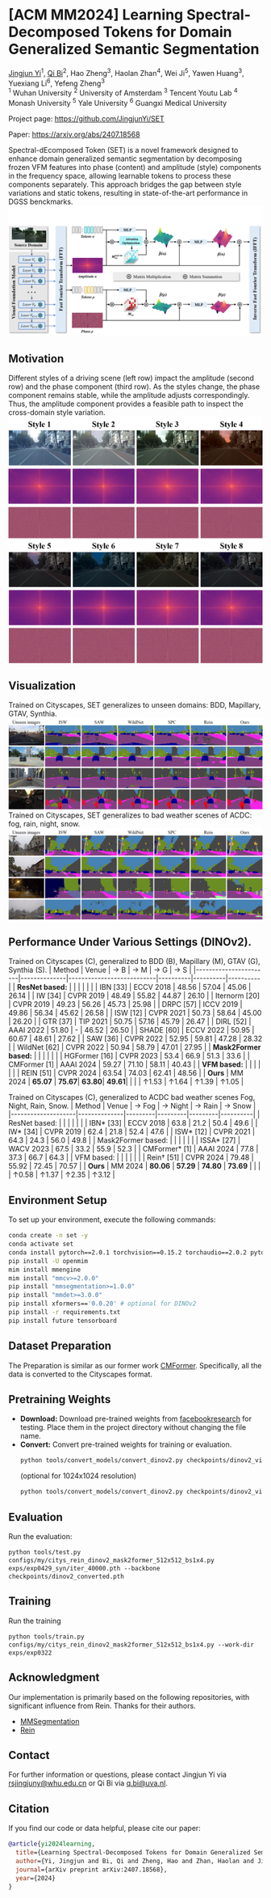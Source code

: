 # [ACM MM2024] Learning Spectral-Decomposed Tokens for Domain Generalized Semantic Segmentation
[Jingjun Yi](https://scholar.google.com/citations?user=doRtaBcAAAAJ&hl=en&oi=ao)<sup>1</sup>, [Qi Bi](https://scholar.google.com/citations?user=v6RAqYwAAAAJ&hl=en)<sup>2</sup>, Hao Zheng<sup>3</sup>, Haolan Zhan<sup>4</sup>, Wei Ji<sup>5</sup>, Yawen Huang<sup>3</sup>, Yuexiang Li<sup>6</sup>, Yefeng Zheng<sup>3</sup> <br />
<sup>1</sup> Wuhan University    <sup>2</sup> University of Amsterdam    <sup>3</sup> Tencent Youtu Lab    <sup>4</sup> Monash University    <sup>5</sup> Yale University    <sup>6</sup> Guangxi Medical University

Project page: https://github.com/JingjunYi/SET

Paper: https://arxiv.org/abs/2407.18568

Spectral-dEcomposed Token (SET) is a novel framework designed to enhance domain generalized semantic segmentation by decomposing frozen VFM features into phase (content) and amplitude (style) components in the frequency space, allowing learnable tokens to process these components separately. This approach bridges the gap between style variations and static tokens, resulting in state-of-the-art performance in DGSS benckmarks.
![Set Framework](docs/framework.png)


## Motivation
Different styles of a driving scene (left row) impact the amplitude (second row) and the phase component (third row). As the styles change, the phase component remains stable, while the amplitude adjusts correspondingly. Thus, the amplitude component provides a feasible path to inspect the cross-domain style variation.
![Set Framework](docs/fig2.png)


## Visualization
Trained on Cityscapes, SET generalizes to unseen domains: BDD, Mapillary, GTAV, Synthia.
![Set Framework](docs/citys.png)
Trained on Cityscapes, SET generalizes to bad weather scenes of ACDC: fog, rain, night, snow.
![Set Framework](docs/acdc.png)


## Performance Under Various Settings (DINOv2).
Trained on Cityscapes (C), generalized to BDD (B), Mapillary (M), GTAV (G), Synthia (S).
| Method                | Venue        | → B                       | → M      | → G      | → S      |
|-----------------------|--------------|---------------------------|----------|----------|----------|
| **ResNet based:**      |              |                           |          |          |          |
| IBN \[33\]            | ECCV 2018    | 48.56                     | 57.04    | 45.06    | 26.14    |
| IW \[34\]             | CVPR 2019    | 48.49                     | 55.82    | 44.87    | 26.10    |
| Iternorm \[20\]       | CVPR 2019    | 49.23                     | 56.26    | 45.73    | 25.98    |
| DRPC \[57\]           | ICCV 2019    | 49.86                     | 56.34    | 45.62    | 26.58    |
| ISW \[12\]            | CVPR 2021    | 50.73                     | 58.64    | 45.00    | 26.20    |
| GTR \[37\]            | TIP 2021     | 50.75                     | 57.16    | 45.79    | 26.47    |
| DIRL \[52\]           | AAAI 2022    | 51.80                     | -        | 46.52    | 26.50    |
| SHADE \[60\]          | ECCV 2022    | 50.95                     | 60.67    | 48.61    | 27.62    |
| SAW \[36\]            | CVPR 2022    | 52.95                     | 59.81    | 47.28    | 28.32    |
| WildNet \[62\]        | CVPR 2022    | 50.94                     | 58.79    | 47.01    | 27.95    |
| **Mask2Former based:** |              |                           |          |          |          |
| HGFormer \[16\]       | CVPR 2023    | 53.4                      | 66.9     | 51.3     | 33.6     |
| CMFormer \[1\]        | AAAI 2024    | 59.27                     | 71.10    | 58.11    | 40.43    |
| **VFM based:**         |              |                           |          |          |          |
| REIN \[51\]           | CVPR 2024    | 63.54                     | 74.03    | 62.41    | 48.56    |
| **Ours**              | MM 2024      | **65.07**                 | **75.67**| **63.80**| **49.61**|
|                       |              | ↑1.53                     | ↑1.64    | ↑1.39    | ↑1.05    |

Trained on Cityscapes (C), generalized to ACDC bad weather scenes Fog, Night, Rain, Snow.
| Method             | Venue        | → Fog   | → Night | → Rain  | → Snow  |
|--------------------|--------------|---------|---------|---------|----------|
| ResNet based:       |              |         |         |         |         |
| IBN* [33]           | ECCV 2018    | 63.8    | 21.2    | 50.4    | 49.6    |
| IW* [34]            | CVPR 2019    | 62.4    | 21.8    | 52.4    | 47.6    |
| ISW* [12]           | CVPR 2021    | 64.3    | 24.3    | 56.0    | 49.8    |
| Mask2Former based:  |              |         |         |         |         |
| ISSA* [27]          | WACV 2023    | 67.5    | 33.2    | 55.9    | 52.3    |
| CMFormer* [1]       | AAAI 2024    | 77.8    | 37.3    | 66.7    | 64.3    |
| VFM based:          |              |         |         |         |         |
| Rein† [51]          | CVPR 2024    | 79.48   | 55.92   | 72.45   | 70.57   |
| **Ours**            | MM 2024      | **80.06** | **57.29** | **74.80** | **73.69** |
|                    |              | ↑0.58   | ↑1.37   | ↑2.35   | ↑3.12   |

  
## Environment Setup
To set up your environment, execute the following commands:
```bash
conda create -n set -y
conda activate set
conda install pytorch==2.0.1 torchvision==0.15.2 torchaudio==2.0.2 pytorch-cuda=11.7 -c pytorch -c nvidia -y
pip install -U openmim
mim install mmengine
mim install "mmcv>=2.0.0"
pip install "mmsegmentation>=1.0.0"
pip install "mmdet>=3.0.0"
pip install xformers=='0.0.20' # optional for DINOv2
pip install -r requirements.txt
pip install future tensorboard
```

## Dataset Preparation
The Preparation is similar as our former work [CMFormer](https://github.com/BiQiWHU/CMFormer). Specifically, all the data is converted to the Cityscapes format.


## Pretraining Weights
* **Download:** Download pre-trained weights from [facebookresearch](https://dl.fbaipublicfiles.com/dinov2/dinov2_vitl14/dinov2_vitl14_pretrain.pth) for testing. Place them in the project directory without changing the file name.
* **Convert:** Convert pre-trained weights for training or evaluation.
  ```bash
  python tools/convert_models/convert_dinov2.py checkpoints/dinov2_vitl14_pretrain.pth checkpoints/dinov2_converted.pth
  ```
  (optional for 1024x1024 resolution)
  ```bash
  python tools/convert_models/convert_dinov2.py checkpoints/dinov2_vitl14_pretrain.pth checkpoints/dinov2_converted_1024x1024.pth --height 1024 --width 1024
  ```

  
## Evaluation
  Run the evaluation:
  ```
  python tools/test.py configs/my/citys_rein_dinov2_mask2former_512x512_bs1x4.py exps/exp0429_syn/iter_40000.pth --backbone checkpoints/dinov2_converted.pth
  ```


## Training
Run the training
```
python tools/train.py configs/my/citys_rein_dinov2_mask2former_512x512_bs1x4.py --work-dir exps/exp0322
```


## Acknowledgment
Our implementation is primarily based on the following repositories, with significant influence from Rein. Thanks for their authors.
* [MMSegmentation](https://github.com/open-mmlab/mmsegmentation)
* [Rein](https://github.com/w1oves/Rein)


## Contact
For further information or questions, please contact Jingjun Yi via rsjingjuny@whu.edu.cn or Qi Bi via q.bi@uva.nl.


## Citation
If you find our code or data helpful, please cite our paper:
```bibtex
@article{yi2024learning,
  title={Learning Spectral-Decomposed Tokens for Domain Generalized Semantic Segmentation},
  author={Yi, Jingjun and Bi, Qi and Zheng, Hao and Zhan, Haolan and Ji, Wei and Huang, Yawen and Li, Yuexiang and Zheng, Yefeng},
  journal={arXiv preprint arXiv:2407.18568},
  year={2024}
}
```
